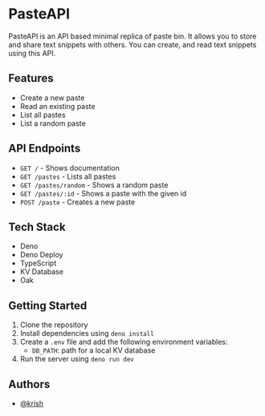 # PasteAPI

PasteAPI is an API based minimal replica of paste bin. It allows you to store and share text snippets with others. You can create, and read text snippets using this API.

## Features

- Create a new paste
- Read an existing paste
- List all pastes
- List a random paste

## API Endpoints

- `GET /` - Shows documentation
- `GET /pastes` - Lists all pastes
- `GET /pastes/random` - Shows a random paste
- `GET /pastes/:id` - Shows a paste with the given id
- `POST /paste` - Creates a new paste

## Tech Stack

- Deno
- Deno Deploy
- TypeScript
- KV Database
- Oak

## Getting Started

1. Clone the repository
2. Install dependencies using `deno install`
3. Create a `.env` file and add the following environment variables:
   - `DB_PATH`: path for a local KV database
4. Run the server using `deno run dev`

## Authors

- [@krish](https://github.com/ikrishagarwal)
